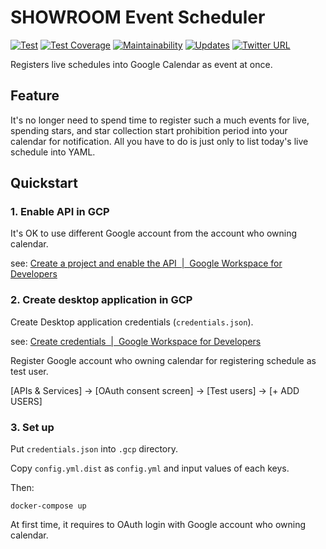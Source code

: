 # SHOWROOM Event Scheduler

[![Test](https://github.com/road-master/showroom-event-scheduler/workflows/Test/badge.svg)](https://github.com/road-master/showroom-event-scheduler/actions?query=workflow%3ATest)
[![Test Coverage](https://api.codeclimate.com/v1/badges/5c0288c1e946f8be48c0/test_coverage)](https://codeclimate.com/github/road-master/showroom-event-scheduler/test_coverage)
[![Maintainability](https://api.codeclimate.com/v1/badges/5c0288c1e946f8be48c0/maintainability)](https://codeclimate.com/github/road-master/showroom-event-scheduler/maintainability)
[![Updates](https://pyup.io/repos/github/road-master/showroom-event-scheduler/shield.svg)](https://pyup.io/repos/github/road-master/showroom-event-scheduler/)
[![Twitter URL](https://img.shields.io/twitter/url?style=social&url=https%3A%2F%2Fgithub.com%2Froad-master%2Fshowroom-event-scheduler)](http://twitter.com/share?text=SHOWROOM%20Event%20Scheduler&url=https://github.com/road-master/showroom-event-scheduler/&hashtags=python)

Registers live schedules into Google Calendar as event at once.

## Feature

It's no longer need to spend time to register such a much events for live, spending stars, and star collection start prohibition period into your calendar for notification. All you have to do is just only to list today's live schedule into YAML.

## Quickstart

### 1. Enable API in GCP

It's OK to use different Google account from the account who owning calendar.

see: [Create a project and enable the API  |  Google Workspace for Developers](https://developers.google.com/workspace/guides/create-project#enable-api)

### 2. Create desktop application in GCP

Create Desktop application credentials (`credentials.json`).

see: [Create credentials  |  Google Workspace for Developers](https://developers.google.com/workspace/guides/create-credentials#create_a_oauth_client_id_credential)

Register Google account who owning calendar for registering schedule as test user.

[APIs & Services] -> [OAuth consent screen] -> [Test users] -> [+ ADD USERS]

### 3. Set up

Put `credentials.json` into `.gcp` directory.

Copy `config.yml.dist` as `config.yml` and input values of each keys.

Then:

```console
docker-compose up
```

At first time, it requires to OAuth login with Google account who owning calendar.
